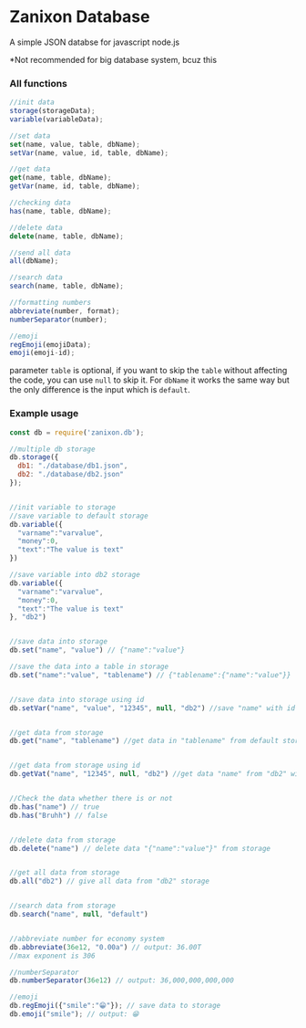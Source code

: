 # Zanixon Database
A simple JSON databse for javascript node.js

*Not recommended for big database system, bcuz this 

### All functions

```js
//init data
storage(storageData);
variable(variableData);

//set data
set(name, value, table, dbName);
setVar(name, value, id, table, dbName);

//get data
get(name, table, dbName);
getVar(name, id, table, dbName);

//checking data
has(name, table, dbName);

//delete data
delete(name, table, dbName);

//send all data
all(dbName);

//search data
search(name, table, dbName);

//formatting numbers
abbreviate(number, format);
numberSeparator(number);

//emoji
regEmoji(emojiData);
emoji(emoji-id);
```
parameter `table` is optional, if you want to skip the `table` without affecting the code, you can use `null` to skip it.
For `dbName` it works the same way but the only difference is the input which is `default`.


### Example usage
```js
const db = require('zanixon.db');

//multiple db storage
db.storage({
  db1: "./database/db1.json",
  db2: "./database/db2.json"
});


//init variable to storage
//save variable to default storage
db.variable({
  "varname":"varvalue",
  "money":0,
  "text":"The value is text"
})

//save variable into db2 storage
db.variable({
  "varname":"varvalue",
  "money":0,
  "text":"The value is text"
}, "db2")


//save data into storage
db.set("name", "value") // {"name":"value"}

//save the data into a table in storage
db.set("name":"value", "tablename") // {"tablename":{"name":"value"}}


//save data into storage using id
db.setVar("name", "value", "12345", null, "db2") //save "name" with id "12345" into db2 storage


//get data from storage
db.get("name", "tablename") //get data in "tablename" from default storage


//get data from storage using id
db.getVat("name", "12345", null, "db2") //get data "name" from "db2" with id "12345"


//Check the data whether there is or not
db.has("name") // true
db.has("Bruhh") // false


//delete data from storage
db.delete("name") // delete data "{"name":"value"}" from storage


//get all data from storage
db.all("db2") // give all data from "db2" storage


//search data from storage
db.search("name", null, "default")


//abbreviate number for economy system
db.abbreviate(36e12, "0.00a") // output: 36.00T
//max exponent is 306

//numberSeparator
db.numberSeparator(36e12) // output: 36,000,000,000,000

//emoji
db.regEmoji({"smile":"😁"}); // save data to storage
db.emoji("smile"); // output: 😁
```
